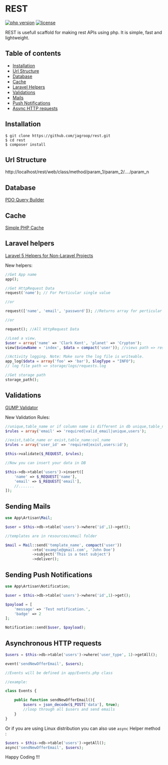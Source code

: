 REST 
========
[![php version](https://img.shields.io/badge/php-%3E%3D5.3-blue.svg)]()
[![license](https://img.shields.io/github/license/mashape/apistatus.svg)]()

REST is usefull scaffold for making rest APIs using php. It is simple, fast and lightweight.

Table of contents
-----------------
* [Installation](#installation)
* [Url Structure](#url-structure)
* [Database](#database)
* [Cache](#cache)
* [Laravel Helpers](#laravel-helpers)
* [Validations](#validations)
* [Mails](#sending-mails)
* [Push Notifications](#sending-push-notifications)
* [Async HTTP requests](#asynchronous-http-requests)

Installation
------------

```shell
$ git clone https://github.com/jagroop/rest.git
$ cd rest
$ composer install
```

Url Structure
-------------

http://localhost/rest/web/class/method/param_1/param_2/..../param_n

Database
--------

[PDO Query Builder](https://github.com/izniburak/PDOx/blob/master/DOCS.md)

Cache
-----

[Simple PHP Cache](https://github.com/cosenary/Simple-PHP-Cache)

Laravel helpers
---------------

[Laravel 5 Helpers for Non-Laravel Projects](https://github.com/rappasoft/laravel-helpers)

New helpers:

```php
//Get App name
app();

//Get HttpRequest Data
request('name'); // For Perticular single value

//or

request(['name', 'email', 'password']); //Returns array for perticular values only

//or

request(); //All HttpRequest Data

//Load a view.
$user = array('name' => 'Clark Kent', 'planet' => 'Crypton');
view($viewName = 'index', $data = compact('user')); //views path => resources/views

//Activity logging. Note: Make sure the log file is writeable.
app_log($data = array('foo' => 'bar'), $logType = "INFO"); 
// log file path => storage/logs/requests.log

//Get storage path
storage_path();
```


Validations
-----------

[GUMP Validator](https://github.com/Wixel/GUMP)

New Validation Rules:

```php
//unique,table_name or if column name is different in db unique,table_name:col_name
$rules = array('email' => 'required|valid_email|unique,users');

//exist,table_name or exist,table_name:col_name
$rules = array('user_id' => 'required|exist,users:id');

$this->validate($_REQUEST, $rules);

//Now you can insert your data in DB

$this->db->table('users')->insert([
	'name' => $_REQUEST['name'],
	'email' => $_REQUEST['email'],
	//.......
]);
```
 
Sending Mails
-------------

```php
use App\Artisan\Mail;

$user = $this->db->table('users')->where('id',1)->get();

//templates are in resources/email folder

$mail = Mail::send('template_name', compact('user'))
			->to('example@gmail.com', 'John Doe')
			->subject('This is a test subject')
			->deliver();
```

Sending Push Notifications
--------------------------

```php
use App\Artisan\Notification;

$user = $this->db->table('users')->where('id',1)->get();

$payload = [
	'message' => 'Test notification.',
	'badge' => 2
];

Notification::send($user, $payload);
```

Asynchronous HTTP requests
--------------------------

```php
$users = $this->db->table('users')->where('user_type', 1)->getAll();

event('sendNewOfferEmail', $users);

//Events will be defined in app/Events.php class

//example:

class Events {

	public function sendNewOfferEmail(){
		$users = json_decode($_POST['data'], true);
		//loop through all $users and send emails
	}
}
```
Or if you are using Linux distribution you can also use `async` Helper method :


```php
$users = $this->db->table('users')->getAll();
async('sendNewOfferEmail', $users);
```

Happy Coding !!!

